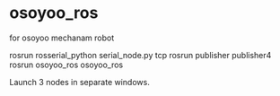 # osoyoo_ros
for osoyoo mechanam robot 

rosrun rosserial_python serial_node.py tcp
rosrun publisher publisher4
rosrun osoyoo_ros osoyoo_ros

Launch 3 nodes in separate windows.

